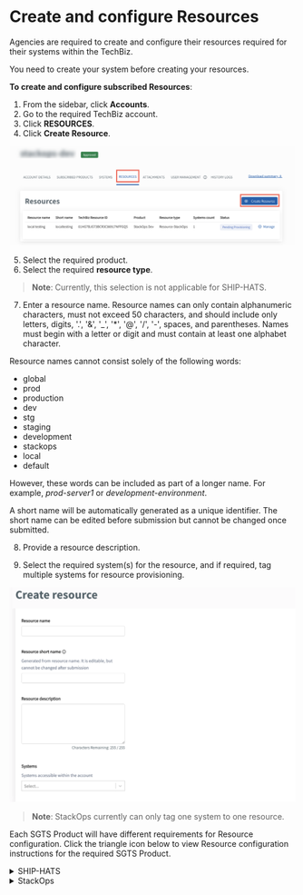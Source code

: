 # Create and configure Resources

Agencies are required to create and configure their resources required for their systems within the TechBiz.

You need to create your system before creating your resources.

**To create and configure subscribed Resources**:

1. From the sidebar, click **Accounts**.
2. Go to the required TechBiz account.
3. Click **RESOURCES**.
4. Click **Create Resource**.

![res](images/create-resource.png)

5. Select the required product.
6. Select the required **resource type**.
> **Note**: Currently, this selection is not applicable for SHIP-HATS.
7. Enter a resource name. Resource names can only contain alphanumeric characters, must not exceed 50 characters, and should include only letters, digits, '.', '&', '_', '*', '@', '/', '-', spaces, and parentheses. Names must begin with a letter or digit and must contain at least one alphabet character.

Resource names cannot consist solely of the following words:
- global
- prod
- production
- dev
- stg
- staging
- development
- stackops
- local
- default

However, these words can be included as part of a longer name. For example, *prod-server1* or *development-environment*.

A short name will be automatically generated as a unique identifier. The short name can be edited before submission but cannot be changed once submitted.

8. Provide a resource description.

9. Select the required system(s) for the resource, and if required, tag multiple systems for resource provisioning.

![cr](images/cr.png)
> **Note**: StackOps currently can only tag one system to one resource.

Each SGTS Product will have different requirements for Resource configuration. Click the triangle icon below to view Resource configuration instructions for the required SGTS Product.

<details>
  <summary>SHIP-HATS</summary>

This step is currently not applicable for SHIP-HATS. To configure resources, please proceed to the [SHIP-HATS portal](https://portal.ship.gov.sg/).

  </details>

<details>
  <summary>StackOps</summary>

10. Specify the required information for your Elastic deployment.

![image](images/stakops-add-prod.png)

| Field name | Description |
| --- | --- |
| **This is a system in production**	| Select this checkbox to indicate if this deployment is for a system that is currently in production. |
| **Cloud Service Provider** | Select your cloud service provider for the deployment. |
| **Elastic Version Number** | Depending on the selected cloud Product provider, this dropdown lists all the supported versions of ElasticSearch. |
| **Deployment Size**	| Depending on your daily data ingestion rate, choose the required size from the following options. The options are listed in alphabetical order. <br><br>**extra small**<br>**medium**<br>**small**<br>**large** |
| **Sizing Details** | This section is displayed only when you specify the **Deployment Size**. When you select the required size, you can see the **Memory Size (MB)** and **Storage Size (GB)** that will be provisioned for this deployment under Sizing Details. It also displays the **Instance Type** and **Number of Zones** that are available for a particular **Instance**. <br><br> **Note**: If you need a custom size, you are required to raise a [service request](https://go.gov.sg/stackops-support). |

11. Click **Submit**.


12. A success message will be displayed. 



  </details>



